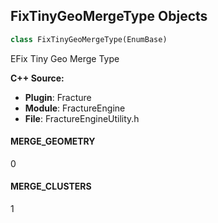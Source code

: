 ## FixTinyGeoMergeType Objects

```python
class FixTinyGeoMergeType(EnumBase)
```

EFix Tiny Geo Merge Type

**C++ Source:**

- **Plugin**: Fracture
- **Module**: FractureEngine
- **File**: FractureEngineUtility.h

<a id="unreal.FixTinyGeoMergeType.MERGE_GEOMETRY"></a>

#### MERGE_GEOMETRY

0

<a id="unreal.FixTinyGeoMergeType.MERGE_CLUSTERS"></a>

#### MERGE_CLUSTERS

1

<a id="unreal.FixTinyGeoNeighborSelectionMethod"></a>